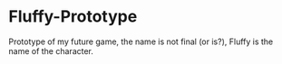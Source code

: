 # Fluffy-Prototype
Prototype of my future game, the name is not final (or is?), Fluffy is the name of the character.
